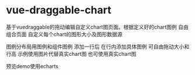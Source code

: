 # vue-draggable-chart
基于vuedraggable的拖动编辑自定义chart图页面。根据定义好的chart图例 自由组合页面 自定义每个chart的图形大小及图形数据源

图例分布局用图例和组件图例
添加一行后 在行内添加具体图例 可自由拖动大小和行高
示例使用图片代替真实chart图 也可使用真实chart图

预览demo使用echarts
